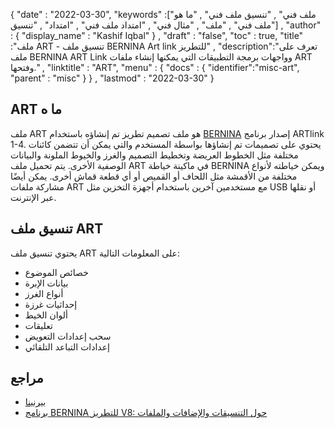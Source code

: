 {
  "date" : "2022-03-30",
  "keywords" :["ملف فني" , "تنسيق ملف فني" , "ما هو ملف فني" , "ملف" , "مثال فني" , "امتداد ملف فني" , "امتداد" , "تنسيق"] ,
  "author" : {
    "display_name" : "Kashif Iqbal"
} ,
  "draft" : "false",
  "toc" : true,
  "title" :"ملف ART - تنسيق ملف BERNINA Art link للتطريز" ,
  "description":"تعرف على ملف BERNINA ART Link وواجهات برمجة التطبيقات التي يمكنها إنشاء ملفات ART وفتحها." ,
  "linktitle" : "ART",
  "menu" : {
    "docs" : {
      "identifier":"misc-art",
      "parent" : "misc"
}
} ,
  "lastmod" : "2022-03-30"
}

## ART ما ه

ملف ART هو ملف تصميم تطريز تم إنشاؤه باستخدام [BERNINA](https://www.bernina.com/en-US/Home-United-States) إصدار برنامج ARTlink 1-4. يحتوي على تصميمات تم إنشاؤها بواسطة المستخدم والتي يمكن أن تتضمن كائنات مختلفة مثل الخطوط العريضة وتخطيط التصميم والغرز والخيوط الملونة والبيانات الوصفية الأخرى. يتم تحميل ملف ART في ماكينة خياطة BERNINA ويمكن خياطته لأنواع مختلفة من الأقمشة مثل اللحاف أو القميص أو أي قطعة قماش أخرى. يمكن أيضًا مشاركة ملفات ART مع مستخدمين آخرين باستخدام أجهزة التخزين مثل USB أو نقلها عبر الإنترنت.

## تنسيق ملف ART

يحتوي تنسيق ملف ART على المعلومات التالية:

* خصائص الموضوع
* بيانات الإبرة
* أنواع الغرز
* إحداثيات غرزة
* ألوان الخيط
* تعليقات
* سحب إعدادات التعويض
* إعدادات التباعد التلقائي

## مراجع

* [بيرنينا](https://www.bernina.com/en-US/Home-United-States)
* [برنامج BERNINA للتطريز V8: حول التنسيقات والإضافات والملفات](https://blog.bernina.com/en/2019/07/lesson-14-bernina-embstract-software-v8/)
